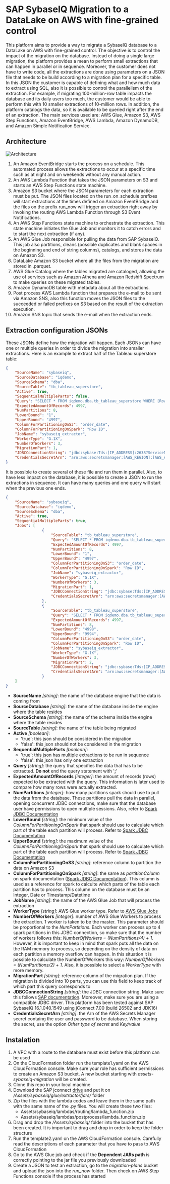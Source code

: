 # SAP SybaseIQ Migration to a DataLake on AWS with fine-grained control
This platform aims to provide a way to migrate a SybaseIQ database to a DataLake on AWS with fine-grained control. The objective is to control the impact of the migration on the database.  Instead of doing a single large migration, the platform provides a mean to perform small extractions that can happen in parallel or in sequence. Moreover, the customer does not have to write code, all the extractions are done using parameters on a JSON file that needs to be build according to a migration plan for a specific table. In this JSON the customer is capable of defining what and how much data to extract using SQL, also it is possible to control the parallelism of the extraction. For example, if migrating 100-million-row table impacts the database and its daily users too much, the customer would be able to perform this with 10 smaller extractions of 10-million rows. In addition, the platform catalogs the data, so it is available to be queried right after the end of an extraction.
The main services used are: AWS Glue, Amazon S3, AWS Step Functions, Amazon EventBridge, AWS Lambda, Amazon DynamoDB, and Amazon Simple Notification Service.


## Architecture 
![Architecture](Media/SybaseIQMigration.png)
1. An Amazon EventBridge starts the process on a schedule. This automated process allows the extractions to occur at a specific time such as at night and on weekends without any manual action. 
2. An AWS Lambda Function that takes the JSON parameters on S3 and starts an AWS Step Functions state machine. 
3. Amazon S3 bucket where the JSON parameters for each extraction must be put. The JSON files located on the run_on_schedule prefixes will start extractions at the times defined on Amazon EventBridge and the files on the prefix run_now will trigger an extraction right away by invoking the routing AWS Lambda Function through S3 Event Notifications.
4. An AWS Step Functions state machine to orchestrate the extraction. This state machine initiates the Glue Job and monitors it to catch errors and to start the next extraction (if any).
5. An AWS Glue Job responsible for pulling the data from SAP SybaseIQ. This job also partitions, cleans (possible duplicates and blank spaces in the beginning and end of string columns), catalogs, and stores the data on Amazon S3. 
6. DataLake Amazon S3 bucket where all the files from the migration are stored in .parquet.
7. AWS Glue Catalog where the tables migrated are cataloged, allowing the use of services such as Amazon Athena and Amazon Redshift Spectrum to make queries on these migrated tables.
8. Amazon DynamoDB table with metadata about all the extractions.
9. Post process AWS Lambda function that prepares the e-mail to be sent via Amazon SNS, also this function moves the JSON files to the succeeded or failed prefixes on S3 based on the result of the extraction execution.
10. Amazon SNS topic that sends the e-mail when the extraction ends. 

## Extraction configuration JSONs
These JSONs define how the migration will happen. Each JSONs can have one or multiple queries in order to divide the migration into smaller extractions.
Here is an example to extract half of the Tableau superstore table:

```json
{
    "SourceName": "sybaseiq",
    "SourceDatabase": "iqdemo",
    "SourceSchema": "dba",
    "SourceTable": "tb_tableau_superstore",
    "Active": true,
    "SequentialMultipleParts": false,
    "Query": "SELECT * FROM iqdemo.dba.tb_tableau_superstore WHERE [Row ID] <= 4997",
    "ExpectedAmountOfRecords": 4997,
    "NumPartitions": 8,
    "LowerBound": "1",
    "UpperBound": "4997",
    "ColumnForPartitioningOnS3": "order_date",
    "ColumnForPartitioningOnSpark": "Row ID",
    "JobName": "sybaseiq_extractor",
    "WorkerType": "G.1X",
    "NumberOfWorkers": 3,
    "MigrationPart": 1,
    "JDBCConnectionString": "jdbc:sybase:Tds:[IP_ADDRESS]:2638?ServiceName=iqdemo",
    "CredentialsSecretArn": "arn:aws:secretsmanager:[AWS_REGION]:[AWS_ACCOUNT_NUMBER]:secret:test/databases/sybase-m0INkQ"
}
```
It is possible to create several of these file and run them in parallel.
Also, to have less impact on the database, it is possible to create a JSON to run the extractions in sequence. It can have many queries and one query will start when the previous one ends.
```json
{
    "SourceName": "sybaseiq",
    "SourceDatabase": "iqdemo",
    "SourceSchema": "dba",
    "Active": true,
    "SequentialMultipleParts": true,
    "Jobs": [
                {
                    "SourceTable": "tb_tableau_superstore",
                    "Query": "SELECT * FROM iqdemo.dba.tb_tableau_superstore WHERE [Row ID] <= 4997",
                    "ExpectedAmountOfRecords": 4997,
                    "NumPartitions": 8,
                    "LowerBound": "1",
                    "UpperBound": "4997",
                    "ColumnForPartitioningOnS3": "order_date",
                    "ColumnForPartitioningOnSpark": "Row ID",
                    "JobName": "sybaseiq_extractor",
                    "WorkerType": "G.1X",
                    "NumberOfWorkers": 3,
                    "MigrationPart": 1,
                    "JDBCConnectionString": "jdbc:sybase:Tds:[IP_ADDRESS]:2638?ServiceName=iqdemo",
                    "CredentialsSecretArn": "arn:aws:secretsmanager:[AWS_REGION]:[AWS_ACCOUNT_NUMBER]:secret:test/databases/sybase-m0INkQ"
                },
                {
                    "SourceTable": "tb_tableau_superstore",
                    "Query": "SELECT * FROM iqdemo.dba.tb_tableau_superstore WHERE [Row ID] > 4997",
                    "ExpectedAmountOfRecords": 4997,
                    "NumPartitions": 8,
                    "LowerBound": "4998",
                    "UpperBound": "9994",
                    "ColumnForPartitioningOnS3": "order_date",
                    "ColumnForPartitioningOnSpark": "Row ID",
                    "JobName": "sybaseiq_extractor",
                    "WorkerType": "G.1X",
                    "NumberOfWorkers": 3,
                    "MigrationPart": 2,
                    "JDBCConnectionString": "jdbc:sybase:Tds:[IP_ADDRESS]:2638?ServiceName=iqdemo",
                    "CredentialsSecretArn": "arn:aws:secretsmanager:[AWS_REGION]:[AWS_ACCOUNT_NUMBER]:secret:test/databases/sybase-m0INkQ"
                }
    ]
}
```
* **SourceName** _[string]_: the name of the database engine that the data is coming from
* **SourceDatabase** _[string]_: the name of the database inside the engine where the table resides
* **SourceSchema** _[string]_: the name of the schema inside the engine where the table resides
* **SourceTable** _[string]_: the name of the table being migrated 
* **Active** _[boolean]_: 
    - 'true': this json should be considered in the migration
    - 'false': this json should not be considered in the migration
* **SequentialMultipleParts** _[boolean]_: 
    - 'true': this json has multiple extractions to be run in sequence
    - 'false': this json has only one extraction
* **Query** _[string]_: the query that specifies the data that has to be extracted. **Do not** end the query statement with '**;**'
* **ExpectedAmountOfRecords** _[integer]_: the amount of records (rows) expected to be extracted with the query. This information is later used to compare how many rows were actually extracted. 
* **NumPartitions** _[integer]_: how many partitions spark should use to pull the data from the database. These partitions pull the data in parallel, opening concurrent JDBC connections, make sure that the database user have permissions to open multiple sessions. Also, refer to [Spark JDBC Documentation](https://spark.apache.org/docs/latest/sql-data-sources-jdbc.html)
* **LowerBound** _[string]_: the minimum value of the *ColumnForPartitioningOnSpark* that spark should use to calculate which part of the table each partition will process. Refer to [Spark JDBC Documentation](https://spark.apache.org/docs/latest/sql-data-sources-jdbc.html)
* **UpperBound** _[string]_: the maximum value of the *ColumnForPartitioningOnSpark* that spark should use to calculate which part of the table each partition will process. Refer to [Spark JDBC Documentation](https://spark.apache.org/docs/latest/sql-data-sources-jdbc.html)
* **ColumnForPartitioningOnS3** _[string]_: reference column to partition the data on Amazon S3
* **ColumnForPartitioningOnSpark** _[string]_: the same as *partitionColumn* on spark documentation ([Spark JDBC Documentation](https://spark.apache.org/docs/latest/sql-data-sources-jdbc.html)). This column is used as a reference for spark to calculte which parts of the table each partition has to process. This column on the database must be an Integer, Date or Timestamp/Datetime
* **JobName** _[string]_: the name of the AWS Glue Job that will process the extraction
* **WorkerType** _[string]_: AWS Glue worker type. Refer to [AWS Glue Jobs](https://docs.aws.amazon.com/glue/latest/dg/aws-glue-api-jobs-job.html)
* **NumberOfWorkers** _[integer]_: number of AWS Glue Workers to process the extraction. 1 worker is taken to be the master. This parameter should be proportional to the *NumPartitions*. Each worker can process up to 4 spark partitions in this JDBC connection, so make sure that the number of workers follows this: _NumberOfWorkers = (NumPartitions/4) + 1_. However, it is important to keep in mind that spark puts all the data on the RAM memory to process, so depending on the density of data on each partition a memory overflow can happen. In this situation it is possible to calculate the NumberOfWorkers this way: _NumberOfWorkers = (NumPartitions/2) + 1_. Also, it is possible to select a *WorkerType* with more memory. 
* **MigrationPart** _[string]_: reference column of the migration plan. If the migration is divided into 10 parts, you can use this field to keep track of which part this query corresponds to
* **JDBCConnectionString** _[string]_: the JDBC connection string. Make sure this follows [SAP documentation](https://infocenter.sybase.com/help/index.jsp?topic=/com.sybase.infocenter.dc00800.1520/html/iqapgv2/Choosing_jdbc_jdbc.htm). Moreover, make sure you are using a compatible JDBC driver. This platform has been tested against SAP SybaseIQ 16.1.040.1549 using jConnect 7.00 (build 26502 and JDK16)
* **CredentialsSecretArn** _[string]_: the Arn of the AWS Secrets Manager secret containg the user and password to be database. When storing the secret, use the option *Other type of secret* and *Key/value*


## Instalation 
1. A VPC with a route to the database must exist before this platform can be used
2. On the CloudFormation folder run the template1.yaml on the AWS CloudFormation console. Make sure your role has sufficient permissions to create an Amazon S3 bucket. A new bucket starting with *assets-sybaseiq-migration* will be created.
3. Clone this repo in your local machine
4. Download the SAP jconnect [drive](https://help.sap.com/docs/SAP_ASE_SDK/e12c539de04b44a0bb17a545a148361c/b03e2db6bbf910148fc6bbe092513290.html?version=16.0.3.0) and put it on */Assets/sybaseiq/glue/extractor/jars/* folder
5. Zip the files with the lambda codes and leave them in the same path with the same name of the .py files. You will create these two files:
    - Assets/sybaseiq/lambdas/routing/lambda_function.zip
    - Assets/sybaseiq/lambdas/postprocess/lambda_function.zip
5. Drag and drop the */Assets/sybaseiq/* folder into the bucket that has been created. It is important to drag and drop in order to keep the folder structure
6. Run the template2.yaml on the AWS CloudFormation console. Carefully read the descriptions of each parameter that you have to pass to AWS CloudFormation
7. Go to the AWS Glue job and check if the **Dependent JARs path** is correctly pointing to the jar file you previously downloaded
8. Create a JSON to test an extraction, go to the *migration-plans* bucket and upload the json into the *run_now* folder. Then check on AWS Step Functions console if the process has started






